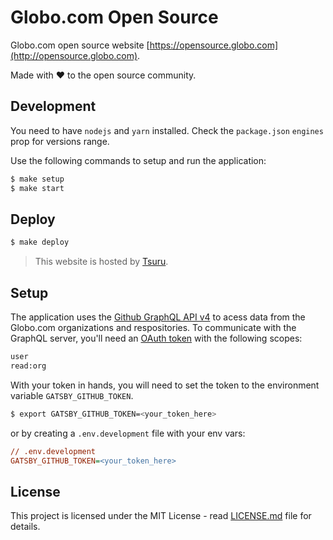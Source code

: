 # Globo.com Open Source

Globo.com open source website [https://opensource.globo.com](http://opensource.globo.com).

Made with ❤️ to the open source community.

## Development

You need to have `nodejs` and `yarn` installed. Check the `package.json` `engines` prop for versions range.

Use the following commands to setup and run the application:

```bash
$ make setup
$ make start
```

## Deploy

```bash
$ make deploy
```

> This website is hosted by [Tsuru](https://tsuru.io/).

## Setup

The application uses the [Github GraphQL API v4](https://developer.github.com/v4/) to acess data from the Globo.com organizations and respositories. To communicate with the GraphQL server, you'll need an [OAuth token](https://help.github.com/articles/creating-a-personal-access-token-for-the-command-line/) with the following scopes:

```txt
user
read:org
```

With your token in hands, you will need to set the token to the environment variable `GATSBY_GITHUB_TOKEN`.

```bash
$ export GATSBY_GITHUB_TOKEN=<your_token_here>
```

or by creating a `.env.development` file with your env vars:

```ini
// .env.development
GATSBY_GITHUB_TOKEN=<your_token_here>
```

## License

This project is licensed under the MIT License - read [LICENSE.md](LICENSE) file for details.
